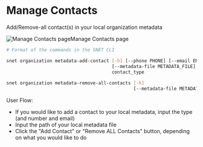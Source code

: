 # Manage Contacts

Add/Remove-all contact(s) in your local organization metadata

![Manage Contacts page](/assets/images/products/AIMarketplace/TUI/Screenshot2024-08-16at8.35.24PM.png)Manage Contacts page

```bash
# Format of the commands in the SNET CLI

snet organization metadata-add-contact [-h] [--phone PHONE] [--email EMAIL]
                                       [--metadata-file METADATA_FILE]
                                       contact_type
                                       
snet organization metadata-remove-all-contacts [-h]
                                               [--metadata-file METADATA_FILE]
```

User Flow:

* If you would like to add a contact to your local metadata, input the type (and number and email)
* Input the path of your local metadata file
* Click the "Add Contact" or "Remove ALL Contacts" button, depending on what you would like to do

